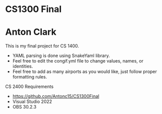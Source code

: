 # CS1300 Final
# Anton Clark
This is my final project for CS 1400.

* YAML parsing is done using SnakeYaml library.
* Feel free to edit the congif.yml file to change values, names, or identities.
* Feel free to add as many airports as you would like, just follow proper formatting rules.

CS 2400 Requirements
* https://github.com/Antonc15/CS1300Final
* Visual Studio 2022
* OBS 30.2.3
